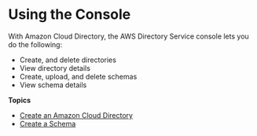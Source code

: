 # Using the Console<a name="cd_using_console"></a>

With Amazon Cloud Directory, the AWS Directory Service console lets you do the following:
+ Create, and delete directories
+ View directory details
+ Create, upload, and delete schemas
+ View schema details

**Topics**
+ [Create an Amazon Cloud Directory](cd_create_directory.md)
+ [Create a Schema](cd_create_schema.md)